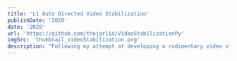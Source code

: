 ```yaml
---
title: 'L1 Auto Directed Video Stabilization'
publishDate: '2020'
date: '2020'
url: 'https://github.com/thejarlid/VideoStabilizationPy'
imgSrc: 'thumbnail_videoStabilization.png'
description: "Following my attempt at developing a rudimentary video stabilizer for my Computer Vision course's final project I wanted to explore industry approaches. Looking into the topic I found a research paper by Google titled Auto Directed Video Stabilization with Robust L1 Optimal Camera Paths. This is my implementation of methods presented in the paper. To read more about this I have also written a blog post on it."
---
```

